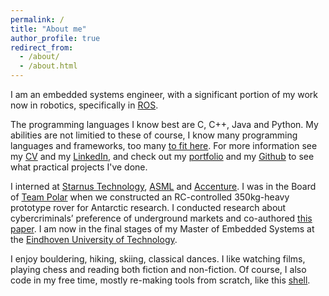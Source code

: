 ```yaml
---
permalink: /
title: "About me"
author_profile: true
redirect_from: 
  - /about/
  - /about.html
---
```


I am an embedded systems engineer, with a significant portion of my work now in robotics, specifically in [ROS](https://www.ros.org/). 

The programming languages I know best are C, C++, Java and Python. My abilities are not limitied to these of course, I know many programming languages and frameworks, too many [to fit here](https://www.laphamsquarterly.org/miscellany/fermats-last-margin-note). For more information see my [CV](https://rlradulescu.com/cv) and my [LinkedIn](https://www.linkedin.com/in/radu-lucian-radulescu/), and check out my [portfolio](https://rlradulescu.com/portfolio/) and my [Github](https://github.com/RaduLucianR) to see what practical projects I've done.

I interned at [Starnus Technology](https://www.starnustech.com/), [ASML](https://www.asml.com/en) and [Accenture](https://www.accenture.com/nl-en). I was in the Board of [Team Polar](https://www.teampolar.org/) when we constructed an RC-controlled 350kg-heavy prototype rover for Antarctic research. I conducted research about cybercriminals’ preference of underground markets and co-authored [this paper](https://doi.org/10.48550/arXiv.2306.05898). I am now in the final stages of my Master of Embedded Systems at the [Eindhoven University of Technology](https://www.tue.nl/en/).

I enjoy bouldering, hiking, skiing, classical dances. I like watching films, playing chess and reading both fiction and non-fiction. Of course, I also code in my free time, mostly re-making tools from scratch, like this [shell](https://github.com/RaduLucianR/frozesh).